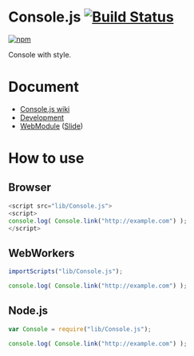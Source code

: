 # Console.js [![Build Status](https://travis-ci.org/uupaa/Console.js.png)](http://travis-ci.org/uupaa/Console.js)

[![npm](https://nodei.co/npm/uupaa.console.js.png?downloads=true&stars=true)](https://nodei.co/npm/uupaa.console.js/)

Console with style.

# Document

- [Console.js wiki](https://github.com/uupaa/Console.js/wiki/Console)
- [Development](https://github.com/uupaa/WebModule/wiki/Development)
- [WebModule](https://github.com/uupaa/WebModule) ([Slide](http://uupaa.github.io/Slide/slide/WebModule/index.html))

# How to use

## Browser

```js
<script src="lib/Console.js">
<script>
console.log( Console.link("http://example.com") );
</script>
```

## WebWorkers

```js
importScripts("lib/Console.js");

console.log( Console.link("http://example.com") );
```

## Node.js

```js
var Console = require("lib/Console.js");

console.log( Console.link("http://example.com") );
```

